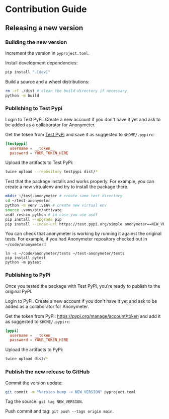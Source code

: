 # Contribution Guide

## Releasing a new version

### Building the new version

Increment the version in `pyproject.toml`.

Install development dependencies:
```bash
pip install ".[dev]"
```

Build a source and a wheel distributions:
```bash
rm -rf ./dist # clean the build directory if necessary
python -m build
```

### Publishing to Test Pypi

Login to Test PyPi. Create a new account if you don't have it yet
and ask to be added as a collaborator for Anonymeter.

Get the token from [Test PyPi](https://test.pypi.org/manage/account/#api-tokens)
and save it as suggested to `$HOME/.pypirc`:
```toml
[testpypi]
  username = __token__
  password = YOUR_TOKEN_HERE
```

Upload the artifacts to Test PyPi:
```bash
twine upload --repository testpypi dist/*
```

Test that the package installs and works properly. For example,
you can create a new virtualenv and try to install the package there.
```bash
mkdir ~/test-anonymeter # create some test directory
cd ~/test-anonymeter
python -m venv .venv # create new virtual env
source .venv/bin/activate
asdf reshim python # in case you use asdf
pip install --upgrade pip
pip install --index-url https://test.pypi.org/simple anonymeter==NEW_VERSION
```

You can check that anonymeter is working by running it against the original tests.
For example, if you had Anonymeter repository checked out in `~/code/anonymeter`::
```
ln -s ~/code/anonymeter/tests ~/test-anonymeter/tests
pip install pytest
python -m pytest
```

### Publishing to PyPi

Once you tested the package with Test PyPi, you're ready to publish to
the original PyPi.

Login to PyPi. Create a new account if you don't have it yet
and ask to be added as a collaborator for Anonymeter.

Get the token from PyPi: https://pypi.org/manage/account/token
and add it as suggested to `$HOME/.pypirc`:
```toml
[pypi]
  username = __token__
  password = YOUR_TOKEN_HERE
```

Upload the artifacts to PyPi:
```bash
twine upload dist/*
```

### Publish the new release to GitHub

Commit the version update:

```bash
git commit -m "Version bump -> NEW_VERSION" pyproject.toml
```

Tag the source: `git tag NEW_VERSION`.

Push commit and tag: `git push --tags origin main`.
